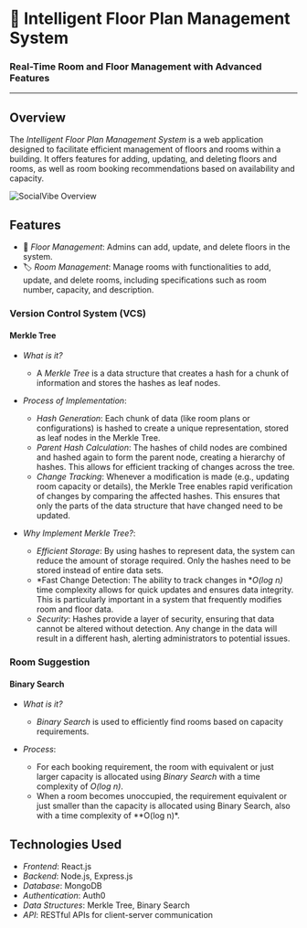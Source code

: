 # 🏢 Intelligent Floor Plan Management System

### Real-Time Room and Floor Management with Advanced Features

---

## Overview
The *Intelligent Floor Plan Management System* is a web application designed to facilitate efficient management of floors and rooms within a building. It offers features for adding, updating, and deleting floors and rooms, as well as room booking recommendations based on availability and capacity.

![SocialVibe Overview](https://res.cloudinary.com/daex3gj8h/image/upload/v1729792548/home_gtljuf.jpg)

## Features
- 🏢 *Floor Management*: Admins can add, update, and delete floors in the system.
- 🏷 *Room Management*: Manage rooms with functionalities to add, update, and delete rooms, including specifications such as room number, capacity, and description.
  
### Version Control System (VCS)
#### Merkle Tree
- *What is it?*
  - A *Merkle Tree* is a data structure that creates a hash for a chunk of information and stores the hashes as leaf nodes.
  
- *Process of Implementation*:
  - *Hash Generation*: Each chunk of data (like room plans or configurations) is hashed to create a unique representation, stored as leaf nodes in the Merkle Tree.
  - *Parent Hash Calculation*: The hashes of child nodes are combined and hashed again to form the parent node, creating a hierarchy of hashes. This allows for efficient tracking of changes across the tree.
  - *Change Tracking*: Whenever a modification is made (e.g., updating room capacity or details), the Merkle Tree enables rapid verification of changes by comparing the affected hashes. This ensures that only the parts of the data structure that have changed need to be updated.
  
- *Why Implement Merkle Tree?*:
  - *Efficient Storage*: By using hashes to represent data, the system can reduce the amount of storage required. Only the hashes need to be stored instead of entire data sets.
  - *Fast Change Detection: The ability to track changes in **O(log n)* time complexity allows for quick updates and ensures data integrity. This is particularly important in a system that frequently modifies room and floor data.
  - *Security*: Hashes provide a layer of security, ensuring that data cannot be altered without detection. Any change in the data will result in a different hash, alerting administrators to potential issues.

### Room Suggestion
#### Binary Search
- *What is it?*
  - *Binary Search* is used to efficiently find rooms based on capacity requirements.

- *Process*:
  - For each booking requirement, the room with equivalent or just larger capacity is allocated using *Binary Search* with a time complexity of *O(log n)*.
  - When a room becomes unoccupied, the requirement equivalent or just smaller than the capacity is allocated using Binary Search, also with a time complexity of **O(log n)*.

## Technologies Used
- *Frontend*: React.js
- *Backend*: Node.js, Express.js
- *Database*: MongoDB
- *Authentication*: Auth0
- *Data Structures*: Merkle Tree, Binary Search
- *API*: RESTful APIs for client-server communication
